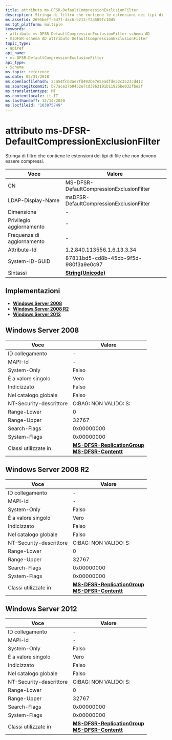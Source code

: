 ```yaml
---
title: attributo ms-DFSR-DefaultCompressionExclusionFilter
description: Stringa di filtro che contiene le estensioni dei tipi di file che non devono essere compressi.
ms.assetid: 2695beff-647f-4ac6-b213-f2a589fc10d5
ms.tgt_platform: multiple
keywords:
- attributo ms-DFSR-DefaultCompressionExclusionFilter-schema AD
- msDFSR-schema AD attributo DefaultCompressionExclusionFilter
topic_type:
- apiref
api_name:
- ms-DFSR-DefaultCompressionExclusionFilter
api_type:
- Schema
ms.topic: reference
ms.date: 05/31/2018
ms.openlocfilehash: 2ca54fcb3ae2fd492be7e5eadfde52c3523cd412
ms.sourcegitcommit: b77ace27b0432e7cd3863191b11926be032fbe2f
ms.translationtype: MT
ms.contentlocale: it-IT
ms.lasthandoff: 12/14/2020
ms.locfileid: "103875749"
---
```

# <a name="ms-dfsr-defaultcompressionexclusionfilter-attribute"></a>attributo ms-DFSR-DefaultCompressionExclusionFilter

Stringa di filtro che contiene le estensioni dei tipi di file che non devono essere compressi.



| Voce | Valore |
|-------------------|---------------------------------------------|
| CN                | MS-DFSR-DefaultCompressionExclusionFilter   |
| LDAP-Display-Name | msDFSR-DefaultCompressionExclusionFilter    |
| Dimensione              | \-                                          |
| Privilegio aggiornamento  | \-                                          |
| Frequenza di aggiornamento  | \-                                          |
| Attribute-Id      | 1.2.840.113556.1.6.13.3.34                  |
| System-ID-GUID    | 87811bd5-cd8b-45cb-9f5d-980f3a9e0c97        |
| Sintassi            | [**String(Unicode)**](s-string-unicode.md) |



## <a name="implementations"></a>Implementazioni

-   [**Windows Server 2008**](#windows-server-2008)
-   [**Windows Server 2008 R2**](#windows-server-2008-r2)
-   [**Windows Server 2012**](#windows-server-2012)

## <a name="windows-server-2008"></a>Windows Server 2008



| Voce | Valore |
|------------------------|---------------------------------------------------------------------------------------------------------------------------------------|
| ID collegamento                | \-                                                                                                                                    |
| MAPI-Id                | \-                                                                                                                                    |
| System-Only            | Falso                                                                                                                                 |
| È a valore singolo       | Vero                                                                                                                                  |
| Indicizzato             | Falso                                                                                                                                 |
| Nel catalogo globale      | Falso                                                                                                                                 |
| NT-Security-descrittore | O:BAG: NON VALIDO: S:                                                                                                                          |
| Range-Lower            | 0                                                                                                                                     |
| Range-Upper            | 32767                                                                                                                                 |
| Search-Flags           | 0x00000000                                                                                                                            |
| System-Flags           | 0x00000000                                                                                                                            |
| Classi utilizzate in        | [**MS-DFSR-ReplicationGroup**](c-msdfsr-replicationgroup.md)<br/> [**MS-DFSR-Contentt**](c-msdfsr-contentset.md)<br/> |



## <a name="windows-server-2008-r2"></a>Windows Server 2008 R2



| Voce | Valore |
|------------------------|---------------------------------------------------------------------------------------------------------------------------------------|
| ID collegamento                | \-                                                                                                                                    |
| MAPI-Id                | \-                                                                                                                                    |
| System-Only            | Falso                                                                                                                                 |
| È a valore singolo       | Vero                                                                                                                                  |
| Indicizzato             | Falso                                                                                                                                 |
| Nel catalogo globale      | Falso                                                                                                                                 |
| NT-Security-descrittore | O:BAG: NON VALIDO: S:                                                                                                                          |
| Range-Lower            | 0                                                                                                                                     |
| Range-Upper            | 32767                                                                                                                                 |
| Search-Flags           | 0x00000000                                                                                                                            |
| System-Flags           | 0x00000000                                                                                                                            |
| Classi utilizzate in        | [**MS-DFSR-ReplicationGroup**](c-msdfsr-replicationgroup.md)<br/> [**MS-DFSR-Contentt**](c-msdfsr-contentset.md)<br/> |



## <a name="windows-server-2012"></a>Windows Server 2012



| Voce | Valore |
|------------------------|---------------------------------------------------------------------------------------------------------------------------------------|
| ID collegamento                | \-                                                                                                                                    |
| MAPI-Id                | \-                                                                                                                                    |
| System-Only            | Falso                                                                                                                                 |
| È a valore singolo       | Vero                                                                                                                                  |
| Indicizzato             | Falso                                                                                                                                 |
| Nel catalogo globale      | Falso                                                                                                                                 |
| NT-Security-descrittore | O:BAG: NON VALIDO: S:                                                                                                                          |
| Range-Lower            | 0                                                                                                                                     |
| Range-Upper            | 32767                                                                                                                                 |
| Search-Flags           | 0x00000000                                                                                                                            |
| System-Flags           | 0x00000000                                                                                                                            |
| Classi utilizzate in        | [**MS-DFSR-ReplicationGroup**](c-msdfsr-replicationgroup.md)<br/> [**MS-DFSR-Contentt**](c-msdfsr-contentset.md)<br/> |



 

 





